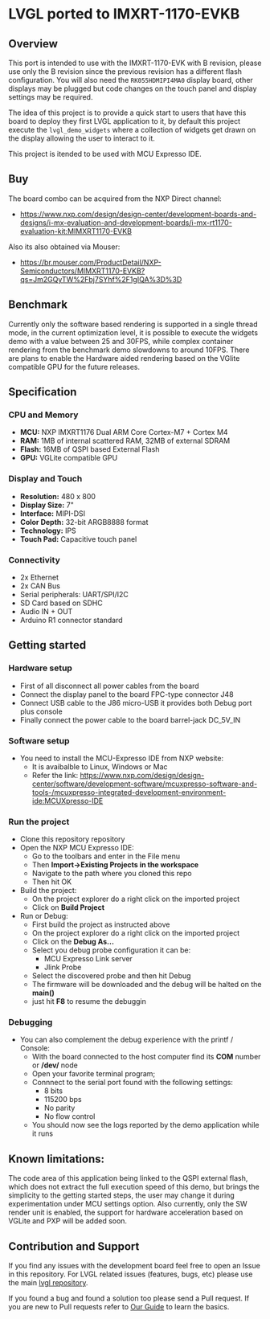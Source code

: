 # LVGL ported to IMXRT-1170-EVKB

## Overview

This port is intended to use with the IMXRT-1170-EVK with B revision, please use only the B revision since
the previous revision has a different flash configuration. You will also need the `RK055HDMIPI4MA0` display board,
other displays may be plugged but code changes on the touch panel and display settings may be required.

The idea of this project is to provide a quick start to users that have this board to deploy they first
LVGL application to it, by default this project execute the `lvgl_demo_widgets` where a collection of
widgets get drawn on the display allowing the user to interact to it.

This project is itended to be used with MCU Expresso IDE.

## Buy

The board combo can be acquired from the NXP Direct channel:

* https://www.nxp.com/design/design-center/development-boards-and-designs/i-mx-evaluation-and-development-boards/i-mx-rt1170-evaluation-kit:MIMXRT1170-EVKB

Also its also obtained via Mouser:

* https://br.mouser.com/ProductDetail/NXP-Semiconductors/MIMXRT1170-EVKB?qs=Jm2GQyTW%2Fbj7SYhf%2F1gIQA%3D%3D


## Benchmark

Currently only the software based rendering is supported in a single thread mode, in the current optimization
level, it is possible to execute the widgets demo with a value between 25 and 30FPS, while complex container
rendering from the benchmark demo slowdowns to around 10FPS. There are plans to enable the Hardware aided
rendering based on the VGlite compatible GPU for the future releases.

## Specification

### CPU and Memory
- **MCU:** NXP IMXRT1176 Dual ARM Core Cortex-M7 + Cortex M4
- **RAM:** 1MB of internal scattered RAM, 32MB of external SDRAM
- **Flash:** 16MB of QSPI based External Flash
- **GPU:** VGLite compatible GPU

### Display and Touch
- **Resolution:** 480 x 800
- **Display Size:** 7"
- **Interface:** MIPI-DSI
- **Color Depth:** 32-bit ARGB8888 format
- **Technology:** IPS
- **Touch Pad:** Capacitive touch panel

### Connectivity
- 2x Ethernet
- 2x CAN Bus
- Serial peripherals: UART/SPI/I2C
- SD Card based on SDHC
- Audio IN + OUT
- Arduino R1 connector standard

## Getting started

### Hardware setup
- First of all disconnect all power cables from the board
- Connect the display panel to the board FPC-type connector J48
- Connect USB cable to the J86 micro-USB it provides both Debug port plus console
- Finally connect the power cable to the board barrel-jack DC_5V_IN

### Software setup
- You need to install the MCU-Expresso IDE from NXP website:
    * It is avaibalble to Linux, Windows or Mac
    * Refer the link: https://www.nxp.com/design/design-center/software/development-software/mcuxpresso-software-and-tools-/mcuxpresso-integrated-development-environment-ide:MCUXpresso-IDE


### Run the project
- Clone this repository repository
- Open the NXP MCU Expresso IDE:
    * Go to the toolbars and enter in the File menu
    * Then **Import->Existing Projects in the workspace**
    * Navigate to the path where you cloned this repo
    * Then hit OK
- Build the project:
    * On the project explorer do a right click on the imported project
    * Click on **Build Project**
- Run or Debug:
    * First build the project as instructed above
    * On the project explorer do a right click on the imported project
    * Click on the **Debug As...**
    * Select you debug probe configuration it can be:
        * MCU Expresso Link server
        * Jlink Probe
    * Select the discovered probe and then hit Debug
    * The firmware will be downloaded and the debug will be halted on the **main()**
    * just hit **F8** to resume the debuggin
### Debugging
- You can also complement the debug experience with the printf / Console:
    * With the board connected to the host computer find its **COM** number or **/dev/<serial>** node
    * Open your favorite terminal program;
    * Connnect to the serial port found with the following settings:
        * 8 bits
        * 115200 bps
        * No parity
        * No flow control
    * You should now see the logs reported by the demo application while it runs

## Known limitations:
The code area of this application being linked to the QSPI external flash, which does not extract
the full execution speed of this demo, but brings the simplicity to the getting started steps, the user
may change it during experimentation under MCU settings option. Also currently, only the SW render unit
is enabled, the support for hardware acceleration based on VGLite and PXP will be added soon.

## Contribution and Support

If you find any issues with the development board feel free to open an Issue in this repository. For LVGL related issues (features, bugs, etc) please use the main [lvgl repository](https://github.com/lvgl/lvgl).

If you found a bug and found a solution too please send a Pull request. If you are new to Pull requests refer to [Our Guide](https://docs.lvgl.io/master/CONTRIBUTING.html#pull-request) to learn the basics.

